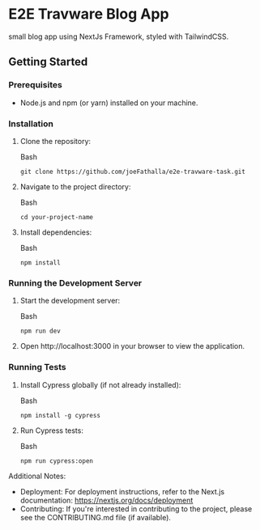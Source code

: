 # E2E Travware Blog App

small blog app using NextJs Framework, styled with TailwindCSS.

Getting Started
---------------

### Prerequisites

-   Node.js and npm (or yarn) installed on your machine.

### Installation

1.  Clone the repository:

    Bash

    ```
    git clone https://github.com/joeFathalla/e2e-travware-task.git

    ```


    
2.  Navigate to the project directory:

    Bash

    ```
    cd your-project-name

    ```

    
3.  Install dependencies:

    Bash

    ```
    npm install

    ```

    
### Running the Development Server

1.  Start the development server:

    Bash

    ```
    npm run dev

    ```

2.  Open http://localhost:3000 in your browser to view the application.

### Running Tests

1.  Install Cypress globally (if not already installed):

    Bash

    ```
    npm install -g cypress

    ```

2.  Run Cypress tests:

    Bash

    ```
    npm run cypress:open

    ```

Additional Notes:
-   Deployment: For deployment instructions, refer to the Next.js documentation: <https://nextjs.org/docs/deployment>
-   Contributing: If you're interested in contributing to the project, please see the CONTRIBUTING.md file (if available).
